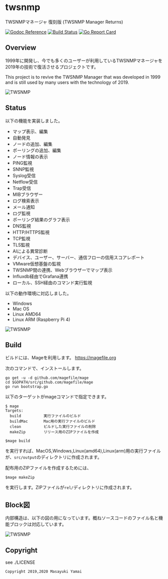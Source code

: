 # twsnmp
TWSNMPマネージャ 復刻版
(TWSNMP Manager Returns)

[![Godoc Reference](https://godoc.org/github.com/twsnmp/twsnmp/src?status.svg)](http://godoc.org/github.com/twsnmp/twsnmp/src)
[![Build Status](https://travis-ci.org/twsnmp/twsnmp.svg?branch=master)](https://travis-ci.org/twsnmp/twsnmp)
[![Go Report Card](https://goreportcard.com/badge/twsnmp/twsnmp)](https://goreportcard.com/report/twsnmp/twsnmp)

## Overview

1999年に開発し、今でも多くのユーザーが利用しているTWSNMPマネージャを2019年の技術で復活させるプロジェクトです。

This project is to revive the TWSNMP Manager that was developed in 1999 and is still used by many users with the technology of 2019.

![TWSNMP](http://www.twise.co.jp/img/twsnmp_title.jpg)

## Status

以下の機能を実装しました。

* マップ表示、編集
* 自動発見
* ノードの追加、編集
* ポーリングの追加、編集
* ノード情報の表示
* PING監視
* SNNP監視
* Syslog受信
* Netflow受信
* Trap受信
* MIBブラウザー
* ログ検索表示
* メール通知
* ログ監視
* ポーリング結果のグラフ表示
* DNS監視
* HTTP/HTTPS監視
* TCP監視
* TLS監視
* AIによる異常診断
* デバイス、ユーザー、サーバー、通信フローの信用スコアレポート
* VMware仮想基盤の監視
* TWSNMP間の連携、Webブラウザーでマップ表示
* Influxdb経由でGrafana連携
* ローカル、SSH経由のコマンド実行監視

以下の動作環境に対応しました。

* Windows
* Mac OS
* Linux AMD64
* Linux ARM (Raspberry Pi 4)

![TWSNMP](https://assets.st-note.com/production/uploads/images/15118776/picture_pc_9d8f9c01141ab53f0c72ec1384cb36c4.png)

## Build


ビルドには、Mageを利用します。
https://magefile.org

次のコマンドで、インストールします。

```
go get -u -d github.com/magefile/mage
cd $GOPATH/src/github.com/magefile/mage
go run bootstrap.go
```

以下のターゲットがmageコマンドで指定できます。

```
$ mage
Targets:
  build          実行ファイルのビルド
  buildMac       Mac用の実行ファイルのビルド
  clean          ビルドした実行ファイルの削除
  makeZip        リリース用のZIPファイルを作成
```

```
$mage build
```
を実行すれば、MacOS,Windows,Linux(amd64),Linux(arm)用の実行ファイルが、`src/output`のディレクトリに作成されます。

配布用のZIPファイルを作成するためには、
```
$mage makeZip
```
を実行します。ZIPファイルが`rel/`ディレクトリに作成されます。

## Block図

内部構造は、以下の図の用になっています。概ねソースコードのファイル名と機能ブロックは対応しています。

![TWSNMP](https://d2l930y2yx77uc.cloudfront.net/production/uploads/images/20504835/picture_pc_2f2b09a18c74cfd6f7a2aebfeb9dc096.png)

## Copyright

see ./LICENSE

```
Copyright 2019,2020 Masayuki Yamai
```
